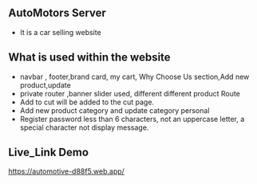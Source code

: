 
## AutoMotors Server 

 - It is a car selling website
 ## What is used within the website
 - navbar , footer,brand card, my cart, Why Choose Us section,Add new product,update
 - private router ,banner slider used, different different product Route
 - Add to cut will be added to the cut page.
 - Add new product category and update category personal
 - Register password less than 6 characters, not an uppercase letter, a special character not display message. 

## Live_Link Demo

https://automotive-d88f5.web.app/



